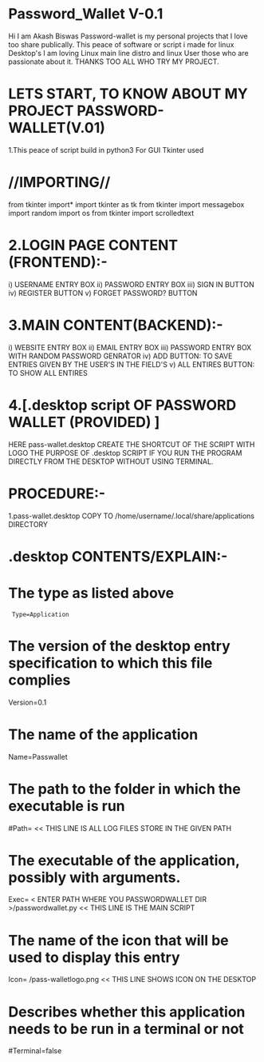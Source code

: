 # Password_Wallet V-0.1

Hi I am Akash Biswas 
Password-wallet is my personal projects that I love too share publically. 
This peace of software or script i made for linux Desktop's 
I am loving Linux main line distro and linux User those who are passionate about it.
THANKS TOO ALL WHO TRY MY PROJECT.

LETS START, TO KNOW ABOUT MY PROJECT PASSWORD-WALLET(V.01)
==========================================================
1.This peace of script build in python3
  For GUI Tkinter used 
  
  //IMPORTING//
  =============
  from tkinter import*
  import tkinter as tk
  from tkinter import messagebox
  import random
  import os
  from tkinter import scrolledtext  

2.LOGIN PAGE CONTENT (FRONTEND):-
================================
  i)    USERNAME ENTRY BOX
  ii)   PASSWORD ENTRY BOX
  iii)  SIGN IN BUTTON
  iv)   REGISTER BUTTON
  v)    FORGET PASSWORD? BUTTON
  
3.MAIN CONTENT(BACKEND):-
=======================
  i)    WEBSITE ENTRY BOX
  ii)   EMAIL ENTRY BOX
  iii)  PASSWORD ENTRY BOX WITH RANDOM PASSWORD GENRATOR
  iv)   ADD BUTTON: TO SAVE ENTRIES GIVEN BY THE USER'S IN THE FIELD'S
  v)    ALL ENTIRES BUTTON: TO SHOW ALL ENTIRES
  
4.[.desktop script OF PASSWORD WALLET (PROVIDED) ]
======================================
  HERE pass-wallet.desktop CREATE THE SHORTCUT OF THE SCRIPT WITH LOGO
  THE PURPOSE OF .desktop SCRIPT IF YOU RUN THE PROGRAM DIRECTLY FROM THE DESKTOP
  WITHOUT USING TERMINAL.
  
  PROCEDURE:-
  ===========
  1.pass-wallet.desktop COPY TO /home/username/.local/share/applications DIRECTORY
  
  .desktop CONTENTS/EXPLAIN:-
  ===========================
  # The type as listed above
     Type=Application
 
  # The version of the desktop entry specification to which this file complies
  Version=0.1
 
  # The name of the application
  Name=Passwallet

  # The path to the folder in which the executable is run
  #Path=<FILE PATH WHERE YOU PASSWORDWALLET DIR >     <<   THIS LINE IS ALL LOG FILES STORE IN THE GIVEN PATH

  # The executable of the application, possibly with arguments.
  Exec= < ENTER PATH WHERE YOU PASSWORDWALLET DIR >/passwordwallet.py  << THIS LINE IS THE MAIN SCRIPT   

  # The name of the icon that will be used to display this entry
  Icon= <ENTER PATH WHERE YOU PASSWORDWALLET DIR >/pass-walletlogo.png  << THIS LINE SHOWS ICON ON THE DESKTOP  
 
  # Describes whether this application needs to be run in a terminal or not
  #Terminal=false

   
  
   
  
  
